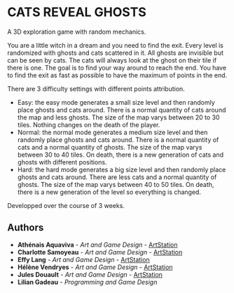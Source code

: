 # CATS REVEAL GHOSTS

A 3D exploration game with random mechanics.

You are a little witch in a dream and you need to find the exit. Every level is randomized with ghosts and cats scattered in it. All ghosts are invisible but can be seen by cats. The cats will always look at the ghost on their tile if there is one. The goal is to find your way around to reach the end. You have to find the exit as fast as possible to have the maximum of points in the end.

There are 3 difficulty settings with different points attribution.
- Easy: the easy mode generates a small size level and then randomly place ghosts and cats around. There is a normal quantity of cats around the map and less ghosts. The size of the map varys between 20 to 30 tiles. Nothing changes on the death of the player.
- Normal: the normal mode generates a medium size level and then randomly place ghosts and cats around. There is a normal quantity of cats and a normal quantity of ghosts. The size of the map varys between 30 to 40 tiles. On death, there is a new generation of cats and ghosts with different positions.
- Hard: the hard mode generates a big size level and then randomly place ghosts and cats around. There are less cats and a normal quantity of ghosts. The size of the map varys between 40 to 50 tiles. On death, there is a new generation of the level so everything is changed.

Developped over the course of 3 weeks.

## Authors

* **Athénais Aquaviva** - *Art and Game Design* - [ArtStation](https://radjam.artstation.com/)
* **Charlotte Samoyeau** - *Art and Game Design* - [ArtStation](https://www.artstation.com/charlotte_samoyeau)
* **Effy Lang** - *Art and Game Design* - [ArtStation](https://www.artstation.com/effypixii)
* **Hélène Vendryes** - *Art and Game Design* - [ArtStation](https://www.artstation.com/tewanna)
* **Jules Douault** - *Art and Game Design*  - [ArtStation](https://www.artstation.com/juli0)
* **Lilian Gadeau** - *Programming and Game Design*
